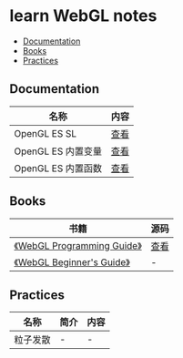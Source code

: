 # learn WebGL notes
  - [Documentation](#documentation)
  - [Books](#books)
  - [Practices](#practices)
## Documentation

| 名称         | 内容                        |
| ------------ | --------------------------- |
| OpenGL ES SL | [查看](./Documentation/OpenGL_ES_SL/README.md) |
| OpenGL ES 内置变量 | [查看](./Documentation/OpenGL_ES_Built-in_Variables/README.md) |
| OpenGL ES 内置函数 | [查看](./Documentation/OpenGL_ES_Built-in_Functions/README.md) |



## Books

| 书籍                                                         | 源码                              |
| ------------------------------------------------------------ | --------------------------------- |
| [《WebGL Programming Guide》](https://book.douban.com/subject/25909351/) | [查看](./Books/WebGL_Programming_Guide) |
| [《WebGL Beginner's Guide》](https://book.douban.com/subject/11511270/) | -                                 |



## Practices

| 名称     | 简介 | 内容 |
| -------- | ---- | ---- |
| 粒子发散 |    -  |   -   |


